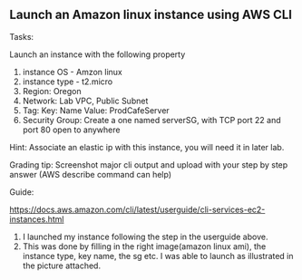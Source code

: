 ## Launch an Amazon linux instance using AWS CLI

Tasks:

Launch an instance with the following property 
1. instance OS   - Amzon linux
2. instance type - t2.micro
3. Region: Oregon
4. Network: Lab VPC, Public Subnet
5. Tag:  Key: Name     Value: ProdCafeServer
6. Security Group:  Create a  one named serverSG, with TCP port 22 and port 80 open to anywhere



Hint: Associate an elastic ip with this instance, you will need it in later lab.


Grading tip:  Screenshot major cli output and upload with your step by step answer (AWS describe command can help)


Guide:

https://docs.aws.amazon.com/cli/latest/userguide/cli-services-ec2-instances.html

1. I launched my instance following the step in the userguide above.
2. This was done by filling in the right image(amazon linux ami), the instance type, key name, the sg etc. I was able to launch as illustrated in the picture attached. 